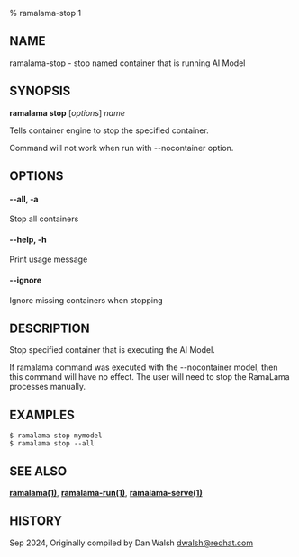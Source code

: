 % ramalama-stop 1

## NAME
ramalama\-stop - stop named container that is running AI Model

## SYNOPSIS
**ramalama stop** [*options*] *name*

Tells container engine to stop the specified container.

Command will not work when run with --nocontainer option.

## OPTIONS

#### **--all**, **-a**
Stop all containers

#### **--help**, **-h**
Print usage message

#### **--ignore**
Ignore missing containers when stopping

## DESCRIPTION
Stop specified container that is executing the AI Model.

If ramalama command was executed with the --nocontainer model, then
this command will have no effect. The user will need to stop the RamaLama
processes manually.

## EXAMPLES

```
$ ramalama stop mymodel
$ ramalama stop --all
```

## SEE ALSO
**[ramalama(1)](ramalama.1.md)**, **[ramalama-run(1)](ramalama-run.1.md)**, **[ramalama-serve(1)](ramalama-serve.1.md)**


## HISTORY
Sep 2024, Originally compiled by Dan Walsh <dwalsh@redhat.com>
